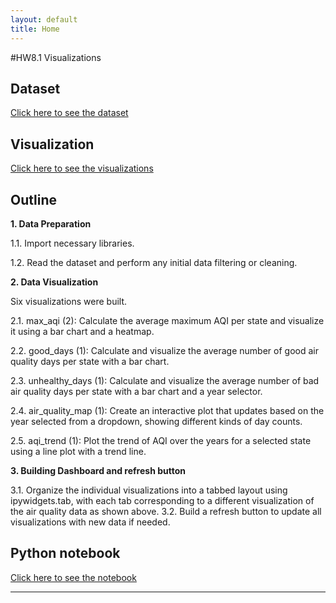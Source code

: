 ```yaml
---
layout: default
title: Home
---
```


#HW8.1 Visualizations
## Dataset
[Click here to see the dataset](https://github.com/YujunZhou2024/IS445.github.io/blob/main/python_notebooks/annual_aqi_by_county_2018-2023.csv)

## Visualization
[Click here to see the visualizations](/IS445_Final.html)

## Outline

**1. Data Preparation**

1.1. Import necessary libraries.

1.2. Read the dataset and perform any initial data filtering or cleaning.

**2. Data Visualization**

Six visualizations were built.

2.1. max_aqi (2): Calculate the average maximum AQI per state and visualize it using a bar chart and a heatmap. 

2.2. good_days (1): Calculate and visualize the average number of good air quality days per state with a bar chart.

2.3. unhealthy_days (1): Calculate and visualize the average number of bad air quality days per state with a bar chart and a year selector.

2.4. air_quality_map (1): Create an interactive plot that updates based on the year selected from a dropdown, showing different kinds of day counts.

2.5. aqi_trend (1): Plot the trend of AQI over the years for a selected state using a line plot with a trend line.

**3. Building Dashboard and refresh button**

3.1. Organize the individual visualizations into a tabbed layout using ipywidgets.tab, with each tab corresponding to a different visualization of the air quality data as shown above.
3.2. Build a refresh button to update all visualizations with new data if needed.

## Python notebook
[Click here to see the notebook](/IS445_Final.ipynb)

---

